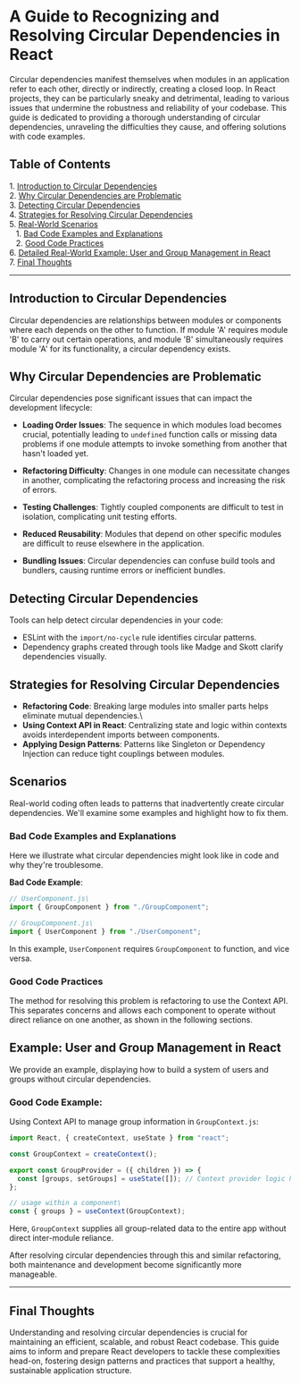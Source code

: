 # A Guide to Recognizing and Resolving Circular Dependencies in React

Circular dependencies manifest themselves when modules in an application refer to each other, directly or indirectly, creating a closed loop. In React projects, they can be particularly sneaky and detrimental, leading to various issues that undermine the robustness and reliability of your codebase. This guide is dedicated to providing a thorough understanding of circular dependencies, unraveling the difficulties they cause, and offering solutions with code examples.

## Table of Contents

1\. [Introduction to Circular Dependencies](#introduction-to-circular-dependencies)\
2\. [Why Circular Dependencies are Problematic](#why-circular-dependencies-are-problematic)\
3\. [Detecting Circular Dependencies](#detecting-circular-dependencies)\
4\. [Strategies for Resolving Circular Dependencies](#strategies-for-resolving-circular-dependencies)\
5\. [Real-World Scenarios](#real-world-scenarios)\
   1. [Bad Code Examples and Explanations](#bad-code-examples-and-explanations)\
   2. [Good Code Practices](#good-code-practices)\
6\. [Detailed Real-World Example: User and Group Management in React](#detailed-real-world-example-user-and-group-management-in-react)\
7\. [Final Thoughts](#final-thoughts)

---

## Introduction to Circular Dependencies

Circular dependencies are relationships between modules or components where each depends on the other to function. If module 'A' requires module 'B' to carry out certain operations, and module 'B' simultaneously requires module 'A' for its functionality, a circular dependency exists.

## Why Circular Dependencies are Problematic

Circular dependencies pose significant issues that can impact the development lifecycle:

- **Loading Order Issues**: The sequence in which modules load becomes crucial, potentially leading to `undefined` function calls or missing data problems if one module attempts to invoke something from another that hasn't loaded yet.

- **Refactoring Difficulty**: Changes in one module can necessitate changes in another, complicating the refactoring process and increasing the risk of errors.

- **Testing Challenges**: Tightly coupled components are difficult to test in isolation, complicating unit testing efforts.

- **Reduced Reusability**: Modules that depend on other specific modules are difficult to reuse elsewhere in the application.

- **Bundling Issues**: Circular dependencies can confuse build tools and bundlers, causing runtime errors or inefficient bundles.

## Detecting Circular Dependencies

Tools can help detect circular dependencies in your code:

- ESLint with the `import/no-cycle` rule identifies circular patterns.
- Dependency graphs created through tools like Madge and Skott clarify dependencies visually.

## Strategies for Resolving Circular Dependencies

- **Refactoring Code**: Breaking large modules into smaller parts helps eliminate mutual dependencies.\
- **Using Context API in React**: Centralizing state and logic within contexts avoids interdependent imports between components.
- **Applying Design Patterns**: Patterns like Singleton or Dependency Injection can reduce tight couplings between modules.

## Scenarios

Real-world coding often leads to patterns that inadvertently create circular dependencies. We'll examine some examples and highlight how to fix them.

### Bad Code Examples and Explanations

Here we illustrate what circular dependencies might look like in code and why they're troublesome.

**Bad Code Example**:

```jsx
// UserComponent.js\
import { GroupComponent } from "./GroupComponent";

// GroupComponent.js\
import { UserComponent } from "./UserComponent";
```

In this example, `UserComponent` requires `GroupComponent` to function, and vice versa.

### Good Code Practices

The method for resolving this problem is refactoring to use the Context API. This separates concerns and allows each component to operate without direct reliance on one another, as shown in the following sections.

## Example: User and Group Management in React

We provide an example, displaying how to build a system of users and groups without circular dependencies.

### Good Code Example:

Using Context API to manage group information in `GroupContext.js`:

```jsx
import React, { createContext, useState } from "react";

const GroupContext = createContext();

export const GroupProvider = ({ children }) => {
  const [groups, setGroups] = useState([]); // Context provider logic here\
};

// usage within a component\
const { groups } = useContext(GroupContext);
```

Here, `GroupContext` supplies all group-related data to the entire app without direct inter-module reliance.

After resolving circular dependencies through this and similar refactoring, both maintenance and development become significantly more manageable.

---

## Final Thoughts

Understanding and resolving circular dependencies is crucial for maintaining an efficient, scalable, and robust React codebase. This guide aims to inform and prepare React developers to tackle these complexities head-on, fostering design patterns and practices that support a healthy, sustainable application structure.
